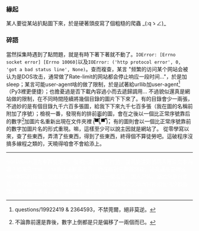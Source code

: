 ### 緣起
某人要從某站扒點圖下來，於是硬著頭皮寫了個粗糙的爬蟲 \_(:qゝ∠)\_
### 碎語
當然採集時遇到了點問題，就是有時下著下著就不動了。`IOError: [Errno socket error] [Errno 10060]`以及`IOError: ('http protocol error', 0, 'got a bad status line', None)`。查而複查，某言 "频繁的访问某个网站会被认为是DOS攻击，通常做了Rate-limit的网站都会停止响应一段时间..."，於是加sleep；某言可能user-agent啥的做了限制，於是試著給urllib加user-agent[^ua]（Py3裡更便捷）；也擔憂過是否下載內容過小而去遞歸調用... 不過貌似還真是網站做的限制，在不同時間陸續將幾個目錄的圖片下下來了。有的目錄會少一兩張，不過妙的是有個目錄九千六百多張圖，給我下下來九千七百多張（我在圖的名稱前附加了序號）；檢視一番，發現有的排前面的圖，會在之後以一個比正常序號靠后的數字[^num]加圖片名重新出現在文件夾裡 (̿▀̿̿Ĺ̯̿̿▀̿ ̿)̄，有的圖則會以一個比正常序號靠前的數字加圖片名的形式重現。嘛，這樣至少可以說主因就是網站了。
從零學寫以來，查了些東西，弄清了些東西，得到了些東西，終得個不算徒勞吧。這破程序沒搞多線程之類的，天曉得咱會不會給添上。

---
[^ua]: questions/19922419 & 2364593，不禁莞爾，絕非莫逆。
[^num]: 不論靠前還是靠後，數字上倒都是只是偏移了一兩個而已。

<font color="#fff">markdown這鬼東西就是作。發明出幾個輪子符號，就真能達到號讓人專注文本內容？咱是在html、css後才接觸這貨的，實在是對它無甚興趣。終究還是要轉成html顯示的玩意，偏偏卻要套層紙，誇飾出一箇名目，讓人好笑。話說您是有多忙？連寫箇html標籤的時間都抽不出了吶？！敢情每次文章內容都如恒河沙數那樣浩淼無際？嘖嘖。
嘛，愛捧捧，愛用用；哈啊。多言無益，完。</font>